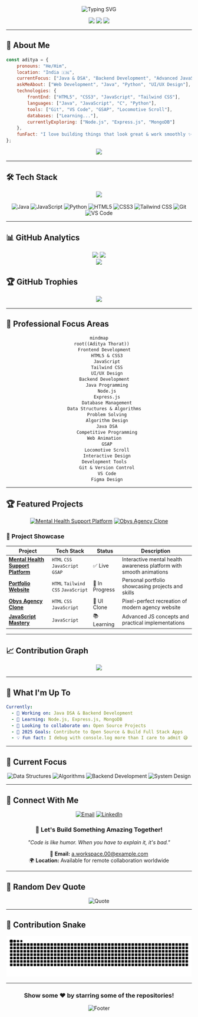 <div align="center">
  <img src="https://readme-typing-svg.herokuapp.com?font=Fira+Code&size=28&duration=4000&pause=1000&center=true&vCenter=true&width=600&lines=Hi+%F0%9F%91%8B%2C+I'm+Aditya+Thorat;Developer+%F0%9F%92%BB;UI%2FUX+Enthusiast+%F0%9F%8E%A8;Always+Learning+%F0%9F%9A%80" alt="Typing SVG" />
</div>

<p align="center">
  <img src="https://komarev.com/ghpvc/?username=AdiThorat-eth&label=Profile%20views&color=0e75b6&style=flat" />
  <img src="https://img.shields.io/github/followers/AdiThorat-eth?label=Followers&style=social" />
  <img src="https://img.shields.io/github/stars/AdiThorat-eth?label=Stars&style=social" />
</p>

---

## 🚀 About Me

```javascript
const aditya = {
    pronouns: "He/Him",
    location: "India 🇮🇳",
    currentFocus: ["Java & DSA", "Backend Development", "Advanced JavaScript"],
    askMeAbout: ["Web Development", "Java", "Python", "UI/UX Design"],
    technologies: {
        frontEnd: ["HTML5", "CSS3", "JavaScript", "Tailwind CSS"],
        languages: ["Java", "JavaScript", "C", "Python"],
        tools: ["Git", "VS Code", "GSAP", "Locomotive Scroll"],
        databases: ["Learning..."],
        currentlyExploring: ["Node.js", "Express.js", "MongoDB"]
    },
    funFact: "I love building things that look great & work smoothly ✨"
};
```

<div align="center">
  <img src="https://github-readme-streak-stats.herokuapp.com/?user=AdiThorat-eth&theme=radical&hide_border=true" />
</div>

---

## 🛠️ Tech Stack

<div align="center">
  <img src="https://skillicons.dev/icons?i=java,js,python,html,css,tailwind,c,git,vscode,figma" />
</div>

<div align="center">
  
  ![Java](https://img.shields.io/badge/Java-ED8B00?style=for-the-badge&logo=java&logoColor=white)
  ![JavaScript](https://img.shields.io/badge/JavaScript-F7DF1E?style=for-the-badge&logo=javascript&logoColor=black)
  ![Python](https://img.shields.io/badge/Python-3776AB?style=for-the-badge&logo=python&logoColor=white)
  ![HTML5](https://img.shields.io/badge/HTML5-E34F26?style=for-the-badge&logo=html5&logoColor=white)
  ![CSS3](https://img.shields.io/badge/CSS3-1572B6?style=for-the-badge&logo=css3&logoColor=white)
  ![Tailwind CSS](https://img.shields.io/badge/Tailwind_CSS-38B2AC?style=for-the-badge&logo=tailwind-css&logoColor=white)
  ![Git](https://img.shields.io/badge/Git-F05032?style=for-the-badge&logo=git&logoColor=white)
  ![VS Code](https://img.shields.io/badge/VS_Code-007ACC?style=for-the-badge&logo=visual-studio-code&logoColor=white)
  
</div>

---

## 📊 GitHub Analytics

<div align="center">
  <img height="180em" src="https://github-readme-stats.vercel.app/api?username=AdiThorat-eth&show_icons=true&theme=radical&include_all_commits=true&count_private=true&hide_border=true"/>
  <img height="180em" src="https://github-readme-stats.vercel.app/api/top-langs/?username=AdiThorat-eth&layout=compact&theme=radical&hide_border=true"/>
</div>

<div align="center">
  <img src="https://github-readme-activity-graph.vercel.app/graph?username=AdiThorat-eth&theme=radical&hide_border=true" />
</div>

## 🏆 GitHub Trophies
<div align="center">
  <img src="https://github-profile-trophy.vercel.app/?username=AdiThorat-eth&theme=discord&no-frame=true&no-bg=true&margin-w=4&row=1&column=8" />
</div>

---

## 🎯 Professional Focus Areas

<div align="center">
  
```mermaid
mindmap
  root((Aditya Thorat))
    Frontend Development
      HTML5 & CSS3
      JavaScript
      Tailwind CSS
      UI/UX Design
    Backend Development
      Java Programming
      Node.js
      Express.js
      Database Management
    Data Structures & Algorithms
      Problem Solving
      Algorithm Design
      Java DSA
      Competitive Programming
    Web Animation
      GSAP
      Locomotive Scroll
      Interactive Design
    Development Tools
      Git & Version Control
      VS Code
      Figma Design
```

</div>

---

## 🏆 Featured Projects

<div align="center">
  
  [![Mental Health Support Platform](https://github-readme-stats.vercel.app/api/pin/?username=AdiThorat-eth&repo=Mega-project---Mental-Health-Support-Platform&theme=radical&hide_border=true)](https://github.com/AdiThorat-eth/Mega-project---Mental-Health-Support-Platform)
  [![Obys Agency Clone](https://github-readme-stats.vercel.app/api/pin/?username=AdiThorat-eth&repo=Cloned-a-website---Obys-Agency-&theme=radical&hide_border=true)](https://github.com/AdiThorat-eth/Cloned-a-website---Obys-Agency-)
  
</div>

### 🚀 Project Showcase

| Project | Tech Stack | Status | Description |
|---------|------------|--------|-------------|
| **[Mental Health Support Platform](https://github.com/AdiThorat-eth/Mega-project---Mental-Health-Support-Platform)** | `HTML` `CSS` `JavaScript` `GSAP` | ✅ Live | Interactive mental health awareness platform with smooth animations |
| **[Portfolio Website](https://github.com/AdiThorat-eth/portfolio)** | `HTML` `Tailwind CSS` `JavaScript` | 🚧 In Progress | Personal portfolio showcasing projects and skills |
| **[Obys Agency Clone](https://github.com/AdiThorat-eth/Cloned-a-website---Obys-Agency-)** | `HTML` `CSS` `JavaScript` | 🎨 UI Clone | Pixel-perfect recreation of modern agency website |
| **[JavaScript Mastery](https://github.com/AdiThorat-eth/JavaScript)** | `JavaScript` | 📚 Learning | Advanced JS concepts and practical implementations |

---

## 📈 Contribution Graph

<div align="center">
  <img src="https://github-profile-summary-cards.vercel.app/api/cards/profile-details?username=AdiThorat-eth&theme=radical" />
</div>

---

## 🌟 What I'm Up To

```yaml
Currently:
  - 🔭 Working on: Java DSA & Backend Development
  - 🌱 Learning: Node.js, Express.js, MongoDB
  - 👯 Looking to collaborate on: Open Source Projects
  - 🎯 2025 Goals: Contribute to Open Source & Build Full Stack Apps
  - 💡 Fun fact: I debug with console.log more than I care to admit 😅
```

---

## 🎯 Current Focus

<div align="center">
  
  ![Data Structures](https://img.shields.io/badge/Data_Structures-FF6B6B?style=for-the-badge&logo=code&logoColor=white)
  ![Algorithms](https://img.shields.io/badge/Algorithms-4ECDC4?style=for-the-badge&logo=algorithm&logoColor=white)
  ![Backend Development](https://img.shields.io/badge/Backend_Development-45B7D1?style=for-the-badge&logo=server&logoColor=white)
  ![System Design](https://img.shields.io/badge/System_Design-96CEB4?style=for-the-badge&logo=architecture&logoColor=white)
  
</div>

---

## 🤝 Connect With Me

<div align="center">
  
  [![Email](https://img.shields.io/badge/Email-D14836?style=for-the-badge&logo=gmail&logoColor=white)](mailto:a.workspace.00@gmail.com)
  [![LinkedIn](https://img.shields.io/badge/LinkedIn-0077B5?style=for-the-badge&logo=linkedin&logoColor=white)](https://www.linkedin.com/in/aditya-thorat)
  
</div>

<div align="center">
  
  ### 🚀 Let's Build Something Amazing Together!
  
  *"Code is like humor. When you have to explain it, it's bad."*
  
  📧 **Email:** a.workspace.00@example.com  
  🌍 **Location:** Available for remote collaboration worldwide
  
</div>


---

## 💭 Random Dev Quote

<div align="center">
  
  ![Quote](https://quotes-github-readme.vercel.app/api?type=horizontal&theme=radical)
  
</div>

---

## 🐍 Contribution Snake

<div align="center">
  
  ![Snake animation](https://github.com/AdiThorat-eth/AdiThorat-eth/blob/output/github-contribution-grid-snake.svg)
  
</div>

---

<div align="center">
  
  ### Show some ❤️ by starring some of the repositories!
  
  ![Footer](https://capsule-render.vercel.app/api?type=waving&color=gradient&height=100&section=footer)
  
</div>
